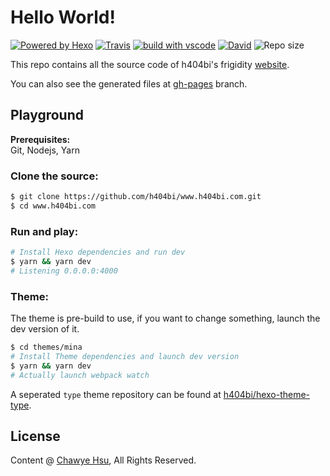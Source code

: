 # Hello World!

[![Powered by Hexo](https://img.shields.io/badge/Powered%20by-Hexo-blue.svg?style=flat-square)](https://hexo.io) [![Travis](https://img.shields.io/travis/h404bi/www.h404bi.com.svg?style=flat-square)](https://travis-ci.org/h404bi/www.h404bi.com) [![build with vscode](https://img.shields.io/badge/build%20with-vscode-blue.svg?style=flat-square)](https://code.visualstudio.com) [![David](https://img.shields.io/david/h404bi/www.h404bi.com.svg?style=flat-square)](https://github.com/h404bi/www.h404bi.com)
 ![Repo size](https://img.shields.io/github/repo-size/h404bi/www.h404bi.com.svg?style=flat-square&colorB=328657)

This repo contains all the source code of h404bi's frigidity [website](https://www.h404bi.com).

You can also see the generated files at [gh-pages](https://github.com/h404bi/www.h404bi.com/tree/gh-pages) branch.

## Playground

**Prerequisites:**  
Git, Nodejs, Yarn

### Clone the source:

``` sh
$ git clone https://github.com/h404bi/www.h404bi.com.git
$ cd www.h404bi.com
```

### Run and play:

``` sh
# Install Hexo dependencies and run dev
$ yarn && yarn dev
# Listening 0.0.0.0:4000
```

### Theme:

The theme is pre-build to use, if you want to change something, launch the dev version of it.

``` sh
$ cd themes/mina
# Install Theme dependencies and launch dev version
$ yarn && yarn dev
# Actually launch webpack watch
```

A seperated `type` theme repository can be found at [h404bi/hexo-theme-type](https://github.com/h404bi/hexo-theme-type).

## License

Content @ [Chawye Hsu](https://www.h404bi.com), All Rights Reserved.
